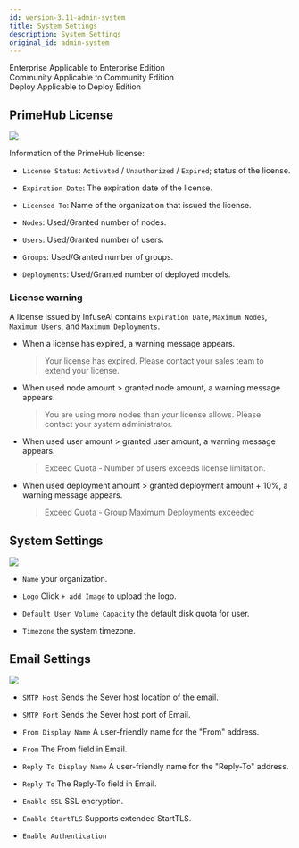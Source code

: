 ```yaml
---
id: version-3.11-admin-system
title: System Settings
description: System Settings
original_id: admin-system
---
```


<div class="label-sect">
  <div class="ee-only tooltip">Enterprise
    <span class="tooltiptext">Applicable to Enterprise Edition</span>
  </div>
  <div class="ce-only tooltip">Community
    <span class="tooltiptext">Applicable to Community Edition</span>
  </div>
  <div class="deploy-only tooltip">Deploy
    <span class="tooltiptext">Applicable to Deploy Edition</span>
  </div>
</div>

## PrimeHub License

![](assets/license_key_v311.png)

Information of the PrimeHub license:

+ `License Status`: `Activated` / `Unauthorized` / `Expired`; status of the license.

+ `Expiration Date`: The expiration date of the license.

+ `Licensed To`: Name of the organization that issued the license.

+ `Nodes`: Used/Granted number of nodes.

+ `Users`: Used/Granted number of users.

+ `Groups`: Used/Granted number of groups.

+ `Deployments`: Used/Granted number of deployed models.



### License warning

A license issued by InfuseAI contains `Expiration Date`, `Maximum Nodes`, `Maximum Users`, and `Maximum Deployments`.

+ When a license has expired, a warning message appears.

  > Your license has expired. Please contact your sales team to extend your license.

+ When used node amount > granted node amount, a warning message appears.

  > You are using more nodes than your license allows. Please contact your system administrator.

+ When used user amount > granted user amount, a warning message appears.

  > Exceed Quota - Number of users exceeds license limitation.

+ When used deployment amount > granted deployment amount + 10%, a warning message appears.

  > Exceed Quota - Group Maximum Deployments exceeded

## System Settings

![](assets/system_1_v24.png)

+ `Name` your organization.

+ `Logo` Click `+ add Image` to upload the logo.

+ `Default User Volume Capacity` the default disk quota for user.

+ `Timezone` the system timezone.

## Email Settings

![](assets/system_2_v26.png)

+ `SMTP Host` Sends the Sever host location of the email.

+ `SMTP Port` Sends the Sever host port of Email.

+ `From Display Name` A user-friendly name for the "From" address.

+ `From` The From field in Email.

+ `Reply To Display Name` A user-friendly name for the "Reply-To" address.

+ `Reply To` The Reply-To field in Email.

+ `Enable SSL` SSL encryption.

+ `Enable StartTLS` Supports extended StartTLS.

+ `Enable Authentication`
